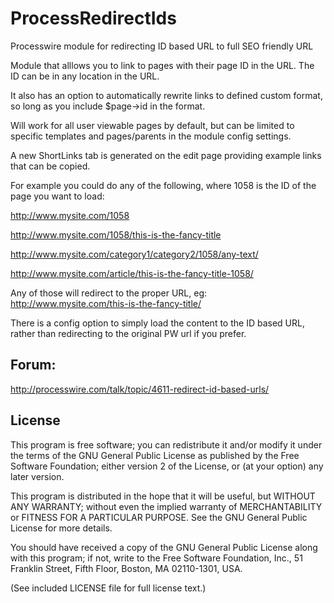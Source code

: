 # ProcessRedirectIds

Processwire module for redirecting ID based URL to full SEO friendly URL

Module that alllows you to link to pages with their page ID in the URL. The ID can be in any location in the URL.

It also has an option to automatically rewrite links to defined custom format, so long as you include $page->id in the format.

Will work for all user viewable pages by default, but can be limited to specific templates and pages/parents in the module config settings.

A new ShortLinks tab is generated on the edit page providing example links that can be copied.

For example you could do any of the following, where 1058 is the ID of the page you want to load:

http://www.mysite.com/1058

http://www.mysite.com/1058/this-is-the-fancy-title

http://www.mysite.com/category1/category2/1058/any-text/

http://www.mysite.com/article/this-is-the-fancy-title-1058/

Any of those will redirect to the proper URL, eg: http://www.mysite.com/this-is-the-fancy-title/

There is a config option to simply load the content to the ID based URL, rather than redirecting to the original PW url if you prefer.

## Forum:
http://processwire.com/talk/topic/4611-redirect-id-based-urls/


## License

This program is free software; you can redistribute it and/or
modify it under the terms of the GNU General Public License
as published by the Free Software Foundation; either version 2
of the License, or (at your option) any later version.

This program is distributed in the hope that it will be useful,
but WITHOUT ANY WARRANTY; without even the implied warranty of
MERCHANTABILITY or FITNESS FOR A PARTICULAR PURPOSE.  See the
GNU General Public License for more details.

You should have received a copy of the GNU General Public License
along with this program; if not, write to the Free Software
Foundation, Inc., 51 Franklin Street, Fifth Floor, Boston, MA  02110-1301, USA.

(See included LICENSE file for full license text.)